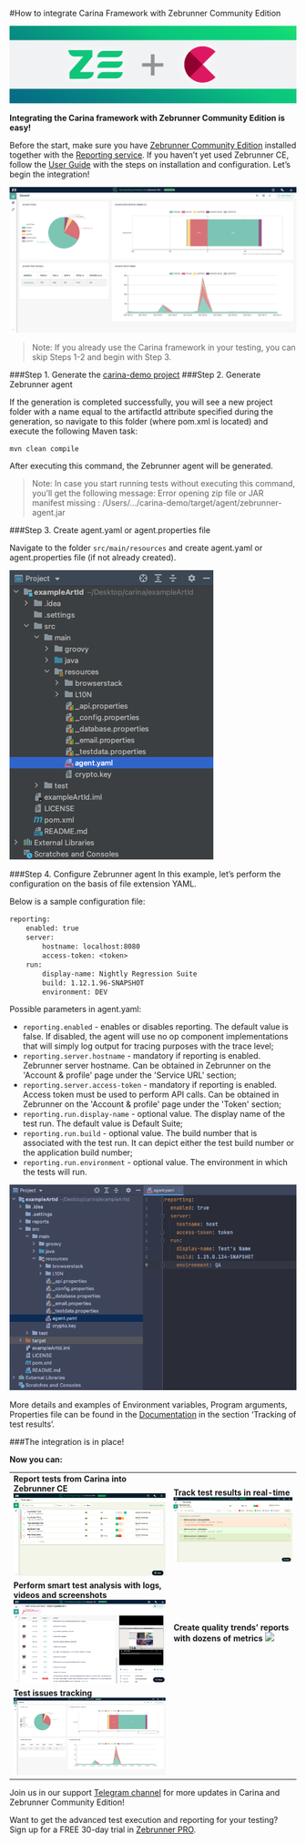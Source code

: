 #How to integrate Carina Framework with Zebrunner Community Edition

![Zebrunner + Carina logo](./img/carinaPlusZebrunner.png)

**Integrating the Carina framework with Zebrunner Community Edition is easy!**

Before the start, make sure you have [Zebrunner Community Edition](https://github.com/zebrunner/zebrunner)
installed together with the [Reporting service](https://github.com/zebrunner/reporting). If you haven’t yet used Zebrunner CE, 
follow the [User Guide](https://zebrunner.github.io/zebrunner/) with the steps on installation and configuration. 
Let’s begin the integration!

![Zebrunner dashboards](./img/zebrDashboards.jpg)

>Note: If you already use the Carina framework in your testing, you can skip Steps 1-2 and begin with Step 3. 

###Step 1. Generate the [carina-demo project](https://zebrunner.github.io/carina/getting_started/)
###Step 2. Generate Zebrunner agent

If the generation is completed successfully, you will see a new project folder with a name equal to the artifactId attribute specified during the generation, so navigate to this folder (where pom.xml is located) and execute the following Maven task:

```
mvn clean compile
```

After executing this command, the Zebrunner agent will be generated.

>Note: In case you start running tests without executing this command, you’ll get the following message: Error opening zip file or JAR manifest missing : /Users/…/carina-demo/target/agent/zebrunner-agent.jar

###Step 3. Create agent.yaml or agent.properties file

Navigate to the folder `src/main/resources` and create agent.yaml or agent.properties file (if not already created).

![Agent Folder](./img/agentFolder.png)

###Step 4. Configure Zebrunner agent
In this example, let’s perform the configuration on the basis of file extension YAML.

Below is a sample configuration file:

```
reporting:
    enabled: true
    server:
        hostname: localhost:8080
        access-token: <token>
    run:
        display-name: Nightly Regression Suite
        build: 1.12.1.96-SNAPSHOT
        environment: DEV
```
Possible parameters in agent.yaml:

- `reporting.enabled` - enables or disables reporting. The default value is false. If disabled, the agent will use no op component implementations that will simply log output for tracing purposes with the trace level;
- `reporting.server.hostname` - mandatory if reporting is enabled. Zebrunner server hostname. Can be obtained in Zebrunner on the 'Account & profile' page under the 'Service URL' section;
- `reporting.server.access-token` - mandatory if reporting is enabled. Access token must be used to perform API calls. Can be obtained in Zebrunner on the 'Account & profile' page under the 'Token' section;
- `reporting.run.display-name` - optional value. The display name of the test run. The default value is Default Suite;
- `reporting.run.build` - optional value. The build number that is associated with the test run. It can depict either the test build number or the application build number;
- `reporting.run.environment` - optional value. The environment in which the tests will run.


![agent configuration](./img/agentConfiguration.png)

More details and examples of Environment variables, Program arguments, Properties file can be found in the 
[Documentation](https://zebrunner.com/documentation/agents/testng) in the section ‘Tracking of test results’. 

###The integration is in place!

**Now you can:**

<table>
  <tr>
    <td>
      <b>Report tests from Carina into Zebrunner CE</b>
      <img src="../img/report_tests_to_Zebrunner.png">
    </td>
    <td>
      <b>Track test results in real-time</b>
      <img src="../img/track_test_results.png">
    </td>
  </tr>
  <tr>
    <td>
      <b>Perform smart test analysis with logs, videos and screenshots</b>
      <img src="../img/perform_smart_analysis.png">
    </td>
    <td>
      <b>Create quality trends’ reports with dozens of metrics</b>
      <img src="../img/feature_live_streaming.jpg">
    </td>
  </tr>
  <tr>
    <td>
      <b>Test issues tracking</b>
      <img src="../img/zebrDashboards.jpg">
    </td>
  </tr>
</table>

Join us in our support [Telegram channel](https://t.me/zebrunner)
for more updates in Carina and Zebrunner Community Edition!

Want to get the advanced test execution and reporting for your testing? Sign up for a FREE 30-day trial in
[Zebrunner PRO](https://zebrunner.com/).
